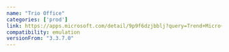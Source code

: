 ```yaml
---
name: "Trio Office"
categories: ['prod']
link: https://apps.microsoft.com/detail/9p9f6dzjbblj?query=Trend+Micro+Password+Manager&hl=en-us&gl=US
compatibility: emulation
versionFrom: "3.3.7.0"
---
```


